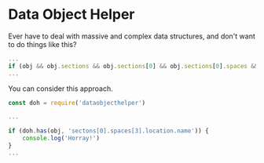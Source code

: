 # Data Object Helper

Ever have to deal with massive and complex data structures, and don't want to do things like this?

```javascript
...
if (obj && obj.sections && obj.sections[0] && obj.sections[0].spaces && obj.sections[0].spaces[3] && ...)
...
```

You can consider this approach.

```javascript
const doh = require('dataobjecthelper')

...

if (doh.has(obj, 'sectons[0].spaces[3].location.name')) {
	console.log('Horray!')
}
...
```
